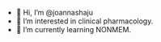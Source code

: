 - 👋 Hi, I’m @joannashaju
- 👀 I’m interested in clinical pharmacology.
- 🌱 I’m currently learning NONMEM.
<!---
joannashaju/joannashaju is a ✨ special ✨ repository because its `README.md` (this file) appears on your GitHub profile.
You can click the Preview link to take a look at your changes.
--->
